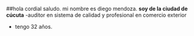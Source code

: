 ##hola cordial saludo. mi nombre es diego mendoza.
**soy de la ciudad de cúcuta**
-auditor en sistema de calidad y profesional en comercio exterior
* tengo 32 años.
